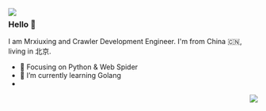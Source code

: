 <img align="left" src="https://github-readme-stats.vercel.app/api?username=Mrxiuxing&show_icons=true&icon_color=CE1D2D&text_color=718096&bg_color=ffffff&hide_title=true" />

### Hello 👋

I am Mrxiuxing and Crawler Development Engineer. I'm from China 🇨🇳, living in 北京.

- :orange_book: Focusing on Python & Web Spider
- 🌱 I’m currently learning Golang
- 
<img align="right" src="https://github-readme-stats.vercel.app/api/top-langs/?username=Mrxiuxing&layout=compact&hide=Jupyter Notebook,html" />


<!--
### Hi there 👋


**Mrxiuxing/Mrxiuxing** is a ✨ _special_ ✨ repository because its `README.md` (this file) appears on your GitHub profile.

Here are some ideas to get you started:

- 🔭 I’m currently working on ...
- 🌱 I’m currently learning ...
- 👯 I’m looking to collaborate on ...
- 🤔 I’m looking for help with ...
- 💬 Ask me about anything 
- 📫 How to reach me: ...
- 😄 Pronouns: ...
- ⚡ Fun fact: ...
-->

